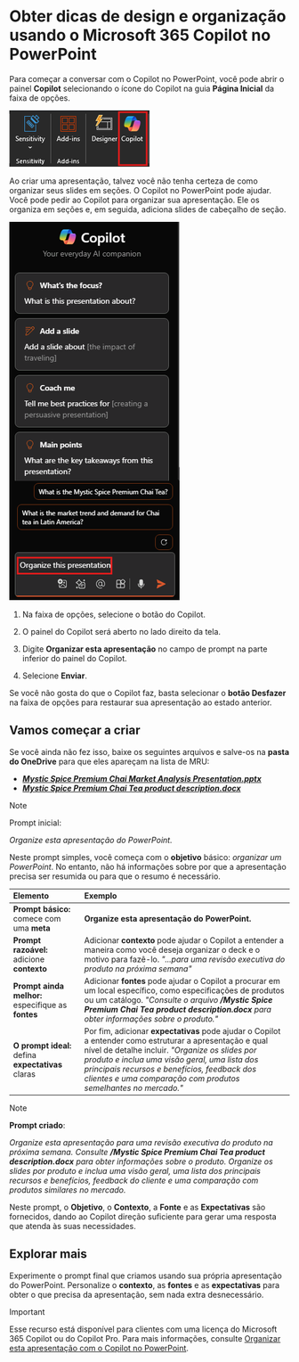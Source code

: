 # Obter dicas de design e organização usando o Microsoft 365 Copilot no PowerPoint

Para começar a conversar com o Copilot no PowerPoint, você pode abrir o painel **Copilot** selecionando o ícone do Copilot na guia **Página Inicial** da faixa de opções.

![Captura de tela do ícone do Copilot na faixa de opções do PowerPoint.](../media/ask_copilot-ribbon-powerpoint.png)

Ao criar uma apresentação, talvez você não tenha certeza de como organizar seus slides em seções. O Copilot no PowerPoint pode ajudar. Você pode pedir ao Copilot para organizar sua apresentação. Ele os organiza em seções e, em seguida, adiciona slides de cabeçalho de seção.

![Captura de tela do painel do Copilot no PowerPoint na primeira abertura.](../media/ask_copilot-pane-powerpoint.png)

1. Na faixa de opções, selecione o botão do Copilot.

1. O painel do Copilot será aberto no lado direito da tela.

1. Digite **Organizar esta apresentação** no campo de prompt na parte inferior do painel do Copilot.

1. Selecione **Enviar**.

Se você não gosta do que o Copilot faz, basta selecionar o **botão Desfazer** na faixa de opções para restaurar sua apresentação ao estado anterior.

## Vamos começar a criar

Se você ainda não fez isso, baixe os seguintes arquivos e salve-os na **pasta do OneDrive** para que eles apareçam na lista de MRU:

- **_[Mystic Spice Premium Chai Market Analysis Presentation.pptx](https://go.microsoft.com/fwlink/?linkid=2268768)_**
- **_[Mystic Spice Premium Chai Tea product description.docx](https://go.microsoft.com/fwlink/?linkid=2268929)_**

> [!NOTE]
> Prompt inicial:
>
> _Organize esta apresentação do PowerPoint._

Neste prompt simples, você começa com o **objetivo** básico: _organizar um PowerPoint_. No entanto, não há informações sobre por que a apresentação precisa ser resumida ou para que o resumo é necessário.

| Elemento | Exemplo |
| :------ | :------- |
| **Prompt básico:** comece com uma **meta** | **Organize esta apresentação do PowerPoint.** |
| **Prompt razoável:** adicione **contexto** | Adicionar **contexto** pode ajudar o Copilot a entender a maneira como você deseja organizar o deck e o motivo para fazê-lo. _"...para uma revisão executiva do produto na próxima semana"_ |
| **Prompt ainda melhor:** especifique as **fontes** | Adicionar **fontes** pode ajudar o Copilot a procurar em um local específico, como especificações de produtos ou um catálogo. _"Consulte o arquivo **/Mystic Spice Premium Chai Tea product description.docx** para obter informações sobre o produto."_ |
| **O prompt ideal:** defina **expectativas** claras | Por fim, adicionar **expectativas** pode ajudar o Copilot a entender como estruturar a apresentação e qual nível de detalhe incluir. _"Organize os slides por produto e inclua uma visão geral, uma lista dos principais recursos e benefícios, feedback dos clientes e uma comparação com produtos semelhantes no mercado."_ |

> [!NOTE]
> **Prompt criado**:
>
> _Organize esta apresentação para uma revisão executiva do produto na próxima semana. Consulte **/Mystic Spice Premium Chai Tea product description.docx** para obter informações sobre o produto. Organize os slides por produto e inclua uma visão geral, uma lista dos principais recursos e benefícios, feedback do cliente e uma comparação com produtos similares no mercado._

Neste prompt, o **Objetivo**, o **Contexto**, a **Fonte** e as **Expectativas** são fornecidos, dando ao Copilot direção suficiente para gerar uma resposta que atenda às suas necessidades.

## Explorar mais

Experimente o prompt final que criamos usando sua própria apresentação do PowerPoint. Personalize o **contexto**, as **fontes** e as **expectativas** para obter o que precisa da apresentação, sem nada extra desnecessário.

> [!IMPORTANT]
> Esse recurso está disponível para clientes com uma licença do Microsoft 365 Copilot ou do Copilot Pro. Para mais informações, consulte [Organizar esta apresentação com o Copilot no PowerPoint](https://support.microsoft.com/office/organize-this-presentation-with-copilot-in-powerpoint-a207eea3-7a56-4225-88f1-54dd37cdcf6a).
